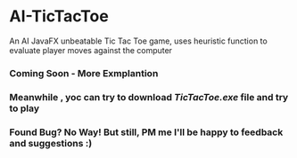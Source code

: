 # AI-TicTacToe
An AI JavaFX unbeatable Tic Tac Toe game, uses heuristic function to evaluate player moves against the computer

### Coming Soon - More Exmplantion
### Meanwhile , yoc can try to download ***TicTacToe.exe*** file and try to play
### Found Bug? No Way! But still, PM me I'll be happy to feedback and suggestions :)
